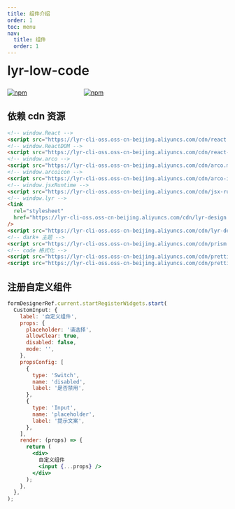 ```yaml
---
title: 组件介绍
order: 1
toc: menu
nav:
  title: 组件
  order: 1
---
```


<div style="display:flex;align-items:center;margin-bottom:24px">
  <span style="font-size:30px;font-weight:600;display:inline-block;">lyr-low-code</span>
</div>
<p style="display:flex;justify-content:space-between;width:220px">
  <a href="https://npmmirror.com/package/lyr-low-code">
    <img alt="npm" src="https://center.yunliang.cloud/npm/version?package=lyr-low-code">
  </a>
  <a href="https://npmmirror.com/package/lyr-low-code">
    <img alt="npm" src="https://center.yunliang.cloud/npm/downloads?package=lyr-low-code">
  </a>
</p>

## 依赖 cdn 资源

```html
<!-- window.React -->
<script src="https://lyr-cli-oss.oss-cn-beijing.aliyuncs.com/cdn/react.production.min.js"></script>
<!-- window.ReactDOM -->
<script src="https://lyr-cli-oss.oss-cn-beijing.aliyuncs.com/cdn/react-dom.production.min.js"></script>
<!-- window.arco -->
<script src="https://lyr-cli-oss.oss-cn-beijing.aliyuncs.com/cdn/arco.min.js"></script>
<!-- window.arcoicon -->
<script src="https://lyr-cli-oss.oss-cn-beijing.aliyuncs.com/cdn/arco-icon.min.js"></script>
<!-- window.jsxRuntime -->
<script src="https://lyr-cli-oss.oss-cn-beijing.aliyuncs.com/cdn/jsx-runtime.polyfill.js"></script>
<!-- window.lyr -->
<link
  rel="stylesheet"
  href="https://lyr-cli-oss.oss-cn-beijing.aliyuncs.com/cdn/lyr-design.min.css"
/>
<script src="https://lyr-cli-oss.oss-cn-beijing.aliyuncs.com/cdn/lyr-design.min.js"></script>
<!-- dark+ 主题 -->
<script src="https://lyr-cli-oss.oss-cn-beijing.aliyuncs.com/cdn/prism.min.js"></script>
<!-- code 格式化 -->
<script src="https://lyr-cli-oss.oss-cn-beijing.aliyuncs.com/cdn/prettier-standalone.min.js"></script>
<script src="https://lyr-cli-oss.oss-cn-beijing.aliyuncs.com/cdn/prettier-parser-typescript.min.js"></script>
```

## 注册自定义组件

```jsx | pure
formDesignerRef.current.startRegisterWidgets.start(
  CustomInput: {
    label: '自定义组件',
    props: {
      placeholder: '请选择',
      allowClear: true,
      disabled: false,
      mode: '',
    },
    propsConfig: [
      {
        type: 'Switch',
        name: 'disabled',
        label: '是否禁用',
      },
      {
        type: 'Input',
        name: 'placeholder',
        label: '提示文案',
      },
    ],
    render: (props) => {
      return (
        <div>
          自定义组件
          <input {...props} />
        </div>
      );
    },
  },
);
```
